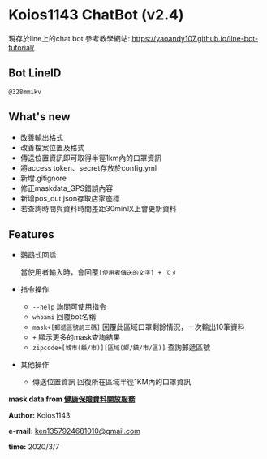 # Koios1143 ChatBot (v2.4)
現存於line上的chat bot
參考教學網站: https://yaoandy107.github.io/line-bot-tutorial/

## Bot LineID
```
@328mmikv
```

## What's new
- 改善輸出格式
- 改善檔案位置及格式
- 傳送位置資訊即可取得半徑1km內的口罩資訊
- 將access token、secret存放於config.yml
- 新增.gitignore
- 修正maskdata_GPS錯誤內容
- 新增pos_out.json存取店家座標
- 若查詢時間與資料時間差距30min以上會更新資料

## Features
- 鸚鵡式回話

    當使用者輸入時，會回覆`[使用者傳送的文字] + てす`
- 指令操作
    - `--help` 詢問可使用指令
    - `whoami` 回覆bot名稱
    - `mask+[郵遞區號前三碼]` 回覆此區域口罩剩餘情況，一次輸出10筆資料
    - `+` 顯示更多的mask查詢結果
    - `zipcode+[城市(縣/市)][區域(鄉/鎮/市/區)]` 查詢郵遞區號
- 其他操作
    - 傳送位置資訊 回復所在區域半徑1KM內的口罩資訊

**mask data from [健康保險資料開放服務](https://data.nhi.gov.tw/Datasets/DatasetResource.aspx?rId=A21030000I-D50001-001)**

**Author:** Koios1143

**e-mail:** ken1357924681010@gmail.com

**time:** 2020/3/7

